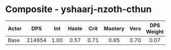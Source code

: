 # Composite - yshaarj-nzoth-cthun
| Actor | DPS | Int | Haste | Crit | Mastery | Vers | DPS Weight |
|---|:---:|:---:|:---:|:---:|:---:|:---:|:---:|
|Base|214854|1.00|0.57|0.71|0.65|0.70|0.07|
